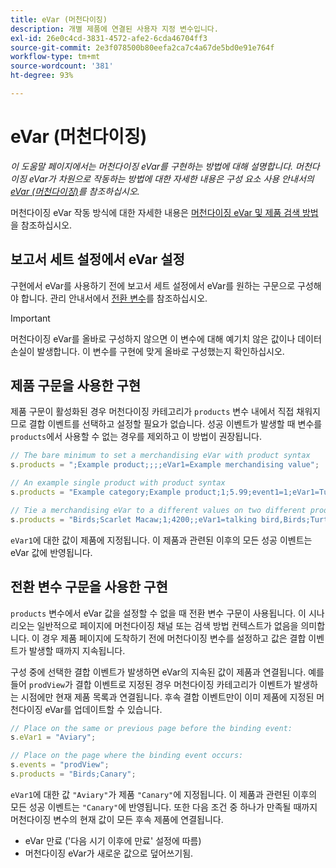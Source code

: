 ```yaml
---
title: eVar (머천다이징)
description: 개별 제품에 연결된 사용자 지정 변수입니다.
exl-id: 26e0c4cd-3831-4572-afe2-6cda46704ff3
source-git-commit: 2e3f078500b80eefa2ca7c4a67de5bd0e91e764f
workflow-type: tm+mt
source-wordcount: '381'
ht-degree: 93%

---
```


# eVar (머천다이징)

*이 도움말 페이지에서는 머천다이징 eVar를 구현하는 방법에 대해 설명합니다. 머천다이징 eVar가 차원으로 작동하는 방법에 대한 자세한 내용은 구성 요소 사용 안내서의 [eVar (머천다이징)](/help/components/dimensions/evar-merchandising.md)를 참조하십시오.*

머천다이징 eVar 작동 방식에 대한 자세한 내용은 [머천다이징 eVar 및 제품 검색 방법](https://experienceleague.adobe.com/docs/analytics/admin/admin-tools/conversion-variables/merchandising-evars.html?lang=en)을 참조하십시오.

## 보고서 세트 설정에서 eVar 설정

구현에서 eVar를 사용하기 전에 보고서 세트 설정에서 eVar를 원하는 구문으로 구성해야 합니다. 관리 안내서에서 [전환 변수](/help/admin/admin/conversion-var-admin/conversion-var-admin.md)를 참조하십시오.

>[!IMPORTANT]
>
>머천다이징 eVar를 올바로 구성하지 않으면 이 변수에 대해 예기치 않은 값이나 데이터 손실이 발생합니다. 이 변수를 구현에 맞게 올바로 구성했는지 확인하십시오.

## 제품 구문을 사용한 구현

제품 구문이 활성화된 경우 머천다이징 카테고리가 `products` 변수 내에서 직접 채워지므로 결합 이벤트를 선택하고 설정할 필요가 없습니다. 성공 이벤트가 발생할 때 변수를 `products`에서 사용할 수 없는 경우를 제외하고 이 방법이 권장됩니다.

```js
// The bare minimum to set a merchandising eVar with product syntax
s.products = ";Example product;;;;eVar1=Example merchandising value";

// An example single product with product syntax
s.products = "Example category;Example product;1;5.99;event1=1;eVar1=Turtles";

// Tie a merchandising eVar to a different values on two different products
s.products = "Birds;Scarlet Macaw;1;4200;;eVar1=talking bird,Birds;Turtle dove;2;550;;eVar1=love birds";
```

`eVar1`에 대한 값이 제품에 지정됩니다. 이 제품과 관련된 이후의 모든 성공 이벤트는 eVar 값에 반영됩니다.

## 전환 변수 구문을 사용한 구현

`products` 변수에서 eVar 값을 설정할 수 없을 때 전환 변수 구문이 사용됩니다. 이 시나리오는 일반적으로 페이지에 머천다이징 채널 또는 검색 방법 컨텍스트가 없음을 의미합니다. 이 경우 제품 페이지에 도착하기 전에 머천다이징 변수를 설정하고 값은 결합 이벤트가 발생할 때까지 지속됩니다.

구성 중에 선택한 결합 이벤트가 발생하면 eVar의 지속된 값이 제품과 연결됩니다. 예를 들어 `prodView`가 결합 이벤트로 지정된 경우 머천다이징 카테고리가 이벤트가 발생하는 시점에만 현재 제품 목록과 연결됩니다. 후속 결합 이벤트만이 이미 제품에 지정된 머천다이징 eVar를 업데이트할 수 있습니다.

```js
// Place on the same or previous page before the binding event:
s.eVar1 = "Aviary";

// Place on the page where the binding event occurs:
s.events = "prodView";
s.products = "Birds;Canary";
```

`eVar1`에 대한 값 `"Aviary"`가 제품 `"Canary"`에 지정됩니다. 이 제품과 관련된 이후의 모든 성공 이벤트는 `"Canary"`에 반영됩니다. 또한 다음 조건 중 하나가 만족될 때까지 머천다이징 변수의 현재 값이 모든 후속 제품에 연결됩니다.

* eVar 만료 (&#39;다음 시기 이후에 만료&#39; 설정에 따름)
* 머천다이징 eVar가 새로운 값으로 덮어쓰기됨.
